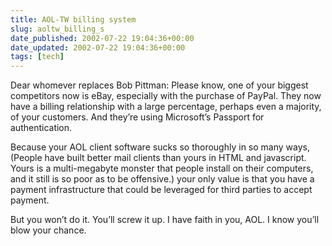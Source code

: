 ```yaml
---
title: AOL-TW billing system
slug: aoltw_billing_s
date_published: 2002-07-22 19:04:36+00:00
date_updated: 2002-07-22 19:04:36+00:00
tags: [tech]
---
```

Dear whomever replaces Bob Pittman: Please know, one of your biggest competitors now is eBay, especially with the purchase of PayPal. They now have a billing relationship with a large percentage, perhaps even a majority, of your customers. And they’re using Microsoft’s Passport for authentication.

Because your AOL client software sucks so thoroughly in so many ways, (People have built better mail clients than yours in HTML and javascript. Yours is a multi-megabyte monster that people install on their computers, and it still is so poor as to be offensive.) your only value is that you have a payment infrastructure that could be leveraged for third parties to accept payment.

But you won’t do it. You’ll screw it up. I have faith in you, AOL. I know you’ll blow your chance.
